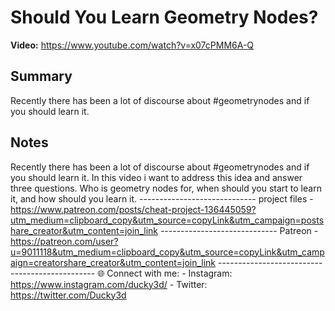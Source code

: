 # Should You Learn Geometry Nodes?

**Video:** https://www.youtube.com/watch?v=x07cPMM6A-Q

## Summary
Recently there has been a lot of discourse about #geometrynodes and if you should learn it.

## Notes
Recently there has been a lot of discourse about #geometrynodes and if you should learn it. In this video i want to address this idea and answer three questions. Who is geometry nodes for, when should you start to learn it, and how should you learn it. ----------------------------- project files - https://www.patreon.com/posts/cheat-project-136445059?utm_medium=clipboard_copy&utm_source=copyLink&utm_campaign=postshare_creator&utm_content=join_link ----------------------------- Patreon - https://patreon.com/user?u=9011118&utm_medium=clipboard_copy&utm_source=copyLink&utm_campaign=creatorshare_creator&utm_content=join_link ----------------------------------------------- 🌐 Connect with me: - Instagram: https://www.instagram.com/ducky3d/ - Twitter: https://twitter.com/Ducky3d
